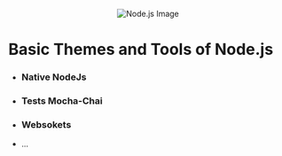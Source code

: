 


<p align="center">
  <img src="https://static-00.iconduck.com/assets.00/node-js-icon-454x512-nztofx17.png" alt="Node.js Image">
</p>


# Basic Themes and Tools of Node.js

- ### Native NodeJs
- ### Tests Mocha-Chai
- ### Websokets
- ...
